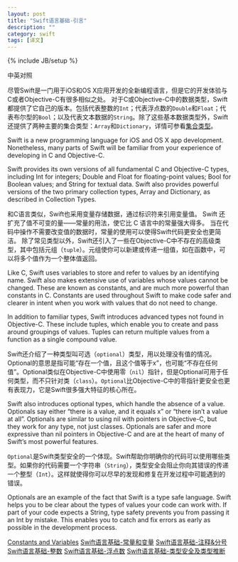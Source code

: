 ```yaml
---
layout: post
title: "Swift语言基础-引言"
description: ""
category: swift
tags: [译文]
---
```

{% include JB/setup %}

<div class="show-en">中英对照</div>

尽管Swift是一门用于iOS和OS X应用开发的全新编程语言，但是它的开发体验与C或者Objective-C有很多相似之处。
对于C或Objective-C中的数据类型，Swift都提供了它自己的版本。包括代表整数的`Int`；代表浮点数的`Double`和`Float`；代表布尔型的`Bool`；以及代表文本数据的`String`。除了这些基本数据类型外，Swift还提供了两种主要的集合类型：`Array`和`Dictionary`，详情可参看[集合类型]()。

<p class="en">
Swift is a new programming language for iOS and OS X app development. Nonetheless, many parts of Swift will be familiar from your experience of developing in C and Objective-C.

Swift provides its own versions of all fundamental C and Objective-C types, including Int for integers; Double and Float for floating-point values; Bool for Boolean values; and String for textual data. Swift also provides powerful versions of the two primary collection types, Array and Dictionary, as described in Collection Types.
</p>

和C语言类似，Swift也采用变量存储数据，通过标识符来引用变量值。
Swift 还扩充了值不可变的量——常量的用法，使它比 C 语言中的常量强大得多。 当在代码中操作不需要改变值的数据时，常量的使用可以使得Swift代码更安全也更简洁。
除了常见类型以外，Swift还引入了一些在Objective-C中不存在的高级类型，其中包括元组（`tuple`）。元组使你可以新建或传递一组值，如在函数中，可以将多个值作为一个整体值返回。

<p class="en">
Like C, Swift uses variables to store and refer to values by an identifying name. Swift also makes extensive use of variables whose values cannot be changed. These are known as constants, and are much more powerful than constants in C. Constants are used throughout Swift to make code safer and clearer in intent when you work with values that do not need to change.

In addition to familiar types, Swift introduces advanced types not found in Objective-C. These include tuples, which enable you to create and pass around groupings of values. Tuples can return multiple values from a function as a single compound value.
</p>

Swift还介绍了一种类型叫可选（`optional`）类型，用以处理没有值的情况。Optional的意思是指可能“存在一个值，且这个值等于x”，也可能“不存在任何值”。Optional类似在Objective-C中使用零（`nil`）指针，但是Optional可用于任何类型，而不只针对类（`class`）。`Optional`比Objective-C中的零指针更安全也更有表现力，它是Swift很多强大特征的核心所在。

<p class="en">
Swift also introduces optional types, which handle the absence of a value. Optionals say either “there is a value, and it equals x” or “there isn’t a value at all”. Optionals are similar to using nil with pointers in Objective-C, but they work for any type, not just classes. Optionals are safer and more expressive than nil pointers in Objective-C and are at the heart of many of Swift’s most powerful features.
</p>

`Optional`是Swift类型安全的一个体现。Swift帮助你明确你的代码可以使用哪些类型。如果你的代码需要一个字符串（`String`），类型安全会阻止你向其错误的传递一个整型（`Int`）。这样就使得你可以尽早的发现和修复在开发过程中可能遇到的错误。

<p class="en">
Optionals are an example of the fact that Swift is a type safe language. Swift helps you to be clear about the types of values your code can work with. If part of your code expects a String, type safety prevents you from passing it an Int by mistake. This enables you to catch and fix errors as early as possible in the development process.
</p>



[Constants and Variables]()
[Swift语言基础-常量和变量]()
[Swift语言基础-注释&分号]()
[Swift语言基础-整数]()
[Swift语言基础-浮点数]()
[Swift语言基础-类型安全及类型推断]()
[]()





